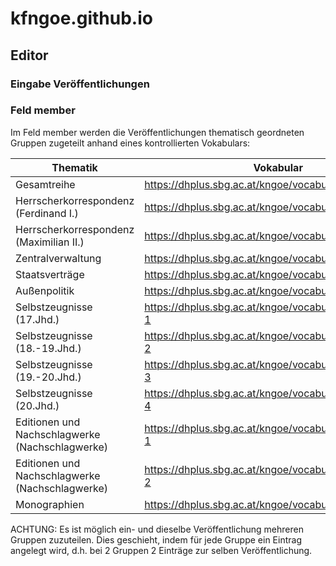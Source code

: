 # kfngoe.github.io

## Editor

### Eingabe Veröffentlichungen

### Feld member

Im Feld member werden die Veröffentlichungen thematisch geordneten Gruppen zugeteilt anhand eines kontrollierten Vokabulars:

| Thematik                                        | Vokabular                                              |
|-------------------------------------------------|--------------------------------------------------------|
| Gesamtreihe                                     | https://dhplus.sbg.ac.at/kngoe/vocabulary#             |
| Herrscherkorrespondenz (Ferdinand I.)           | https://dhplus.sbg.ac.at/kngoe/vocabulary#HerrKorr-1   |
| Herrscherkorrespondenz (Maximilian II.)         | https://dhplus.sbg.ac.at/kngoe/vocabulary#HerrKorr-2   |
| Zentralverwaltung                               | https://dhplus.sbg.ac.at/kngoe/vocabulary#ZentrVerw    |
| Staatsverträge                                  | https://dhplus.sbg.ac.at/kngoe/vocabulary#OeStVertr    |
| Außenpolitik                                    | https://dhplus.sbg.ac.at/kngoe/vocabulary#AusPol       |
| Selbstzeugnisse (17.Jhd.)                       | https://dhplus.sbg.ac.at/kngoe/vocabulary#SelbstZeug-1 |
| Selbstzeugnisse (18.-19.Jhd.)                   | https://dhplus.sbg.ac.at/kngoe/vocabulary#SelbstZeug-2 |
| Selbstzeugnisse (19.-20.Jhd.)                   | https://dhplus.sbg.ac.at/kngoe/vocabulary#SelbstZeug-3 |
| Selbstzeugnisse (20.Jhd.)                       | https://dhplus.sbg.ac.at/kngoe/vocabulary#SelbstZeug-4 |
| Editionen und Nachschlagwerke (Nachschlagwerke) | https://dhplus.sbg.ac.at/kngoe/vocabulary#NwerkeEdit-1 |
| Editionen und Nachschlagwerke (Nachschlagwerke) | https://dhplus.sbg.ac.at/kngoe/vocabulary#NwerkeEdit-2 |
| Monographien                                    | https://dhplus.sbg.ac.at/kngoe/vocabulary#Mono         |

ACHTUNG: Es ist möglich ein- und dieselbe Veröffentlichung mehreren Gruppen zuzuteilen. Dies geschieht, indem für jede Gruppe ein Eintrag angelegt wird, d.h. bei 2 Gruppen 2 Einträge zur selben Veröffentlichung.